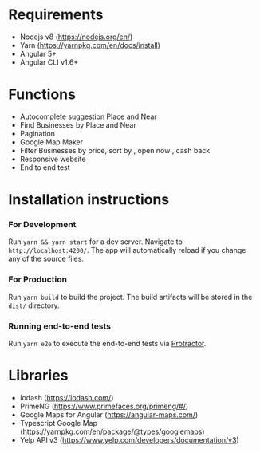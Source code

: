 # Requirements

* Nodejs v8 (https://nodejs.org/en/)
* Yarn (https://yarnpkg.com/en/docs/install)
* Angular 5+
* Angular CLI v1.6+
# Functions
- Autocomplete suggestion Place and Near
- Find Businesses by Place and Near
- Pagination
- Google Map Maker
- Filter Businesses by price, sort by , open now , cash back
- Responsive website
- End to end test 
# Installation instructions
 ### For Development
  Run `yarn && yarn start` for a dev server. Navigate to `http://localhost:4200/`. The app will automatically reload if you change any of the source files.
 ### For Production
  Run `yarn build` to build the project. The build artifacts will be stored in the `dist/` directory.  
 ### Running end-to-end tests
  Run `yarn e2e` to execute the end-to-end tests via [Protractor](http://www.protractortest.org/).
  
# Libraries
 - lodash (https://lodash.com/)
 - PrimeNG (https://www.primefaces.org/primeng/#/)
 - Google Maps for Angular (https://angular-maps.com/)
 - Typescript Google Map (https://yarnpkg.com/en/package/@types/googlemaps)
 - Yelp API v3 (https://www.yelp.com/developers/documentation/v3)


